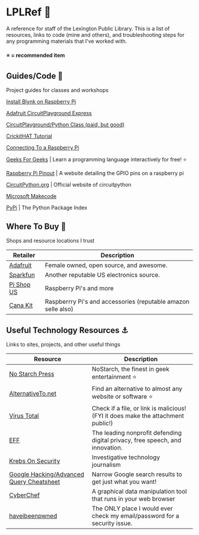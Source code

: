 # LPLRef :book:
A reference for staff of the Lexington Public Library. 
This is a list of resources, links to code (mine and others), and troubleshooting steps for any programming materials that I've worked with.

#### :star: = recommended item

## Guides/Code :stars:
Project guides for classes and workshops

[Install Blynk on Raspberry Pi](https://github.com/librarysteve/installblynkpi)

[Adafruit CircuitPlayground Express](https://learn.adafruit.com/adafruit-circuit-playground-express)

[CircuitPlayground/Python Class (paid, but good)](https://www.codecademy.com/learn/learn-circuitpython)

[CrickitHAT Tutorial](https://learn.adafruit.com/adafruit-crickit-hat-for-raspberry-pi-linux-computers)

[Connecting To a Raspberry Pi](https://github.com/librarysteve/raspberrypi_remote)

[Geeks For Geeks](https://www.geeksforgeeks.org/) | Learn a programming language interactively for free! :star:

[Raspberry Pi Pinout](https://pinout.xwz) | A website detailing the GPIO pins on a raspberry pi

[CircuitPython.org](https://circuitpython.org/) | Official website of circuitpython

[Microsoft Makecode](https://www.microsoft.com/en-us/makecode)

[PyPi](https://pypi.org/) | The Python Package Index


## Where To Buy :money_with_wings:
Shops and resource locations I trust

Retailer | Description
-|-
[Adafruit](https://adafruit.com) | Female owned, open source, and awesome.
[Sparkfun](https://sparkfun.com) | Another reputable US electronics source.
[Pi Shop US](https://www.pishop.us) | Raspberry Pi's and more
[Cana Kit](https://www.canakit.com/) | Raspberrry Pi's and accessories (reputable amazon selle also)


## Useful Technology Resources :anchor:
Links to sites, projects, and other useful things

Resource | Description
-|-
[No Starch Press](https://nostarch.com/) | NoStarch, the finest in geek entertainment :star:
[AlternativeTo.net](https://alternativeto.net/) | Find an alternative to almost any website or software :star:
[Virus Total](https://www.virustotal.com) | Check if a file, or link is malicious! (FYI it does make the attachment public!)
[EFF](https://eff.org) | The leading nonprofit defending digital privacy, free speech, and innovation.
[Krebs On Security](https://krebsonsecurity.com/) | Investigative technology journalism
[Google Hacking/Advanced Query Cheatsheet](https://www.sans.org/security-resources/GoogleCheatSheet.pdf) | Narrow Google search results to get just what you want!
[CyberChef](https://gchq.github.io/CyberChef/) | A graphical data manipulation tool that runs in your web browser 
[haveibeenpwned](https://haveibeenpwned.com/) | The ONLY place I would ever check my email/password for a security issue.
